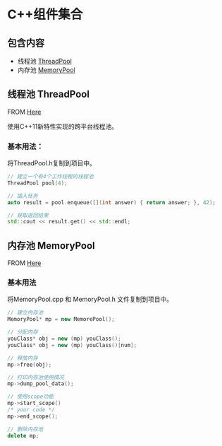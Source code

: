 # C++组件集合

## 包含内容

- 线程池 [ThreadPool](./ThreadPool/)
- 内存池 [MemoryPool](./MemoryPool/)

## 线程池 ThreadPool

FROM [Here](https://github.com/progschj/ThreadPool)

使用C++11新特性实现的跨平台线程池。

### 基本用法：

将ThreadPool.h复制到项目中。

```c++
// 建立一个有4个工作线程的线程池
ThreadPool pool(4);

// 插入任务
auto result = pool.enqueue([](int answer) { return answer; }, 42);

// 获取返回结果
std::cout << result.get() << std::endl;
```

## 内存池 MemoryPool

FROM [Here](https://github.com/DevShiftTeam/AppShift-MemoryPool/tree/main)

### 基本用法

 将MemoryPool.cpp 和 MemoryPool.h 文件复制到项目中。

```cpp
// 建立内存池
MemoryPool* mp = new MemorePool();

// 分配内存
youClass* obj = new (mp) youClass();
youClass* obj = new (mp) youClass()[num];

// 释放内存
mp->free(obj);

// 打印内存池使用情况
mp->dump_pool_data();

// 使用scope功能
mp->start_scope()
/* your code */
mp->end_scope();

// 删除内存池
delete mp;
```

